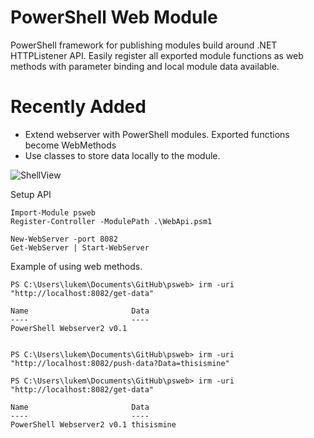 # PowerShell Web Module
PowerShell framework for publishing modules build around .NET HTTPListener API. 
Easily register all exported module functions as web methods with parameter binding and local module data available. 

# Recently Added
- Extend webserver with PowerShell modules. Exported functions become WebMethods 
- Use classes to store data locally to the module.



![ShellView](https://i.imgur.com/1TntdAw.jpg) 


Setup API

    Import-Module psweb
    Register-Controller -ModulePath .\WebApi.psm1

    New-WebServer -port 8082
    Get-WebServer | Start-WebServer

Example of using web methods. 

    PS C:\Users\lukem\Documents\GitHub\psweb> irm -uri "http://localhost:8082/get-data"

    Name                       Data
    ----                       ----
    PowerShell Webserver2 v0.1


    PS C:\Users\lukem\Documents\GitHub\psweb> irm -uri "http://localhost:8082/push-data?Data=thisismine"

    PS C:\Users\lukem\Documents\GitHub\psweb> irm -uri "http://localhost:8082/get-data"

    Name                       Data
    ----                       ----
    PowerShell Webserver2 v0.1 thisismine
